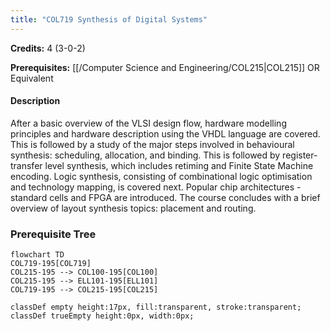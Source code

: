 ```yaml
---
title: "COL719 Synthesis of Digital Systems"
---
```

**Credits:** 4 (3-0-2)

**Prerequisites:** [[/Computer Science and Engineering/COL215|COL215]] OR Equivalent

#### Description
After a basic overview of the VLSI design flow, hardware modelling principles and hardware description using the VHDL language are covered. This is followed by a study of the major steps involved in behavioural synthesis: scheduling, allocation, and binding. This is followed by register-transfer level synthesis, which includes retiming and Finite State Machine encoding. Logic synthesis, consisting of combinational logic optimisation and technology mapping, is covered next. Popular chip architectures - standard cells and FPGA are introduced. The course concludes with a brief overview of layout synthesis topics: placement and routing.

### Prerequisite Tree

```mermaid
flowchart TD
COL719-195[COL719]
COL215-195 --> COL100-195[COL100]
COL215-195 --> ELL101-195[ELL101]
COL719-195 --> COL215-195[COL215]

classDef empty height:17px, fill:transparent, stroke:transparent;
classDef trueEmpty height:0px, width:0px;
```